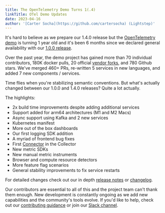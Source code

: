```yaml
---
title: The OpenTelemetry Demo Turns 1(.4)
linkTitle: OTel Demo Updates
date: 2023-04-16
author: '[Carter Socha](https://github.com/cartersocha) (Lightstep)'
---
```


It's hard to believe as we prepare our 1.4.0 release but the [OpenTelemetry
demo](https://opentelemetry.io/docs/demo/) is turning 1 year old and it's been 6
months since we declared general availability with our [1.0.0
release](https://opentelemetry.io/blog/2022/announcing-opentelemetry-demo-release/).

Over the past year, the demo project has gained more than 70 individual
contributors, 180K docker pulls, 20 official [vendor
forks](https://opentelemetry.io/docs/demo/forking/), and 780 Github stars. We've
merged 460+ PRs, re-written 5 services in new languages, and added 7 new
components / services.

Time flies when you're stabilizing semantic conventions. But what's actually
changed between our 1.0.0 and 1.4.0 releases? Quite a lot actually.

The highlights:

* 2x build time improvements despite adding additional services
* Support added for arm64 architectures (M1 and M2 Macs)
* Async support using Kafka and 2 new services
* Kubernetes manifest
* More out of the box dashboards
* Our first logging SDK addition
* A myriad of frontend bug fixes
* First
  [Connector](https://github.com/open-telemetry/opentelemetry-collector/blob/main/connector/README.md)
  in the Collector
* New metric SDKs
* New manual metric instruments
* Browser and compute resource detectors
* More feature flag scenarios
* General stability improvements to fix service restarts

For detailed changes check out our in depth [release
notes](https://github.com/open-telemetry/opentelemetry-demo/releases) or
[changelog](https://github.com/open-telemetry/opentelemetry-demo/blob/main/CHANGELOG.md).

Our contributors are essential to all of this and the project team can't thank
them enough. New development is constantly ongoing as we add new capabilities
and the community's tools evolve. If you'd like to help, check out our
[contributing
guidance](https://github.com/open-telemetry/opentelemetry-demo/blob/main/CONTRIBUTING.md)
or join our [Slack
channel](https://cloud-native.slack.com/archives/C03B4CWV4DA).
